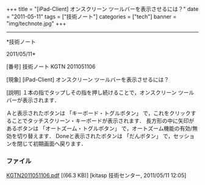 ﻿+++
title = "[iPad-Client] オンスクリーン ツールバーを表示させるには？"
date = "2011-05-11"
tags = ["技術ノート"]
categories = ["tech"]
banner = "img/technote.jpg"
+++

-----------------------------------------------------------------------------------------------------------------------------

*技術ノート

2011/05/11*


[番号]
技術ノート KGTN 2011051106

[現象]
[iPad-Client] オンスクリーン ツールバーを表示させるには？

[説明]
１本の指でタップしその指を押し続けることで，オンスクリーン
ツールバーが表示されます．

Ａと表示されたボタンは 「キーボード・トグルボタン」
で，これをクリックすることでタッチスクリーン・キーボードが表示されます．
長方形の中に矢印があるボタンは 「オートズーム・トグルボタン」
で，オートズーム機能の有効/無効を切り替えます．
Doneと表示されたボタンは 「だんボタン」
で，セッションを閉じて初期画面へ戻ります．


### ファイル

 
 


[KGTN2011051106.pdf](http://techreport.kitasp.net/attachments/download/557/KGTN2011051106.pdf)
 [(66.3 KB)] [kitasp 技術センター, 2011/05/11
12:05]


 


 

